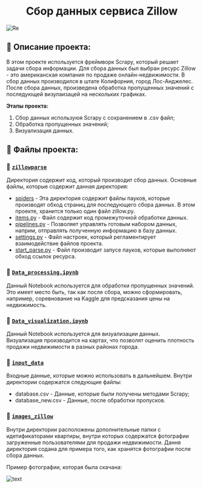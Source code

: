<h1 align="center">Сбор данных сервиса Zillow</h1>

![Re](https://github.com/bimastics/repo/blob/main/1.png)

## :milky_way: Описание проекта:

В этом проекте используется фреймворк Scrapy, который решает задачи сбора информации. Для сбора данных был выбран ресурс Zillow - это американская компания по продаже онлайн-недвижимости. В сбор данных производился в штате Колифорния, город Лос-Анджелес. После сбора данных, произведена обработка пропущенных значений с последующей визулаизацей на нескольких графиках.

**Этапы  проекта:**
1. Сбор данных используюя Scrapy с сохранением в .csv файл;
2. Обработка пропущенных значений;
3. Визуализация данных.

## :file_folder: Файлы проекта:

### :open_file_folder: [`zillowparse`](https://github.com/bimastics/Projects-for-Resume/tree/master/Zillow-data-collection/zillowparse)

Директория содержит код, который производит сбор данных. Основные файлы, которые содержит данная директория:

* [spiders](https://github.com/bimastics/Projects-for-Resume/tree/master/Zillow-data-collection/zillowparse/spiders) - Эта директория содержит файлы пауков, которые производят обход страниц для последующего сбора данных. В этом проекте, хранится только один файл zillow.py.
* [items.py](https://github.com/bimastics/Projects-for-Resume/blob/master/Zillow-data-collection/zillowparse/items.py) - Файл содержит код промежуточной обработки данных.
* [pipelines.py](https://github.com/bimastics/Projects-for-Resume/blob/master/Zillow-data-collection/zillowparse/pipelines.py) - Позволяет управлять готовым набором данных, наприм, отправлять полученную информацию в базу данных.
* [settings.py](https://github.com/bimastics/Projects-for-Resume/blob/master/Zillow-data-collection/zillowparse/settings.py) - Файл настроек, который регламентирует взаимодействие файлов проекта.
* [start_parse.py](https://github.com/bimastics/Projects-for-Resume/blob/master/Zillow-data-collection/zillowparse/start_parse.py) - Файл производит запусе пауков, которые выполняют обход ссылок ресурса.

### :page_facing_up: [`Data_processing.ipynb`](https://github.com/bimastics/Projects-for-Resume/blob/master/Zillow-data-collection/Data_processing.ipynb)

Данный Notebook используется для обработки пропущенных значений. Это имеет место быть, так как после сбора, можно сформировать, например, соревнование на Kaggle для предсказания цены на недвижимость.

### :open_file_folder: [`Data_visualization.ipynb`](https://github.com/bimastics/Projects-for-Resume/blob/master/Zillow-data-collection/Data_visualization.ipynb)

Данный Notebook используется для визуализации данных. Визуализация производится на картах, что позволят оценить плотность продажи недвижимости в разных районах города.

### :open_file_folder: [`input_data`](https://github.com/bimastics/Projects-for-Resume/tree/master/Zillow-data-collection/input_data)

Входные данные, которые можно использовать в дальнейшем. Внутри директории содержатся следующие файлы:

* database.csv - Данные, которые были получены методами Scrapy;
* database_new.csv - Данные, после обработки пропусков.


### :open_file_folder: [`images_zillow`](https://github.com/bimastics/Projects-for-Resume/tree/master/Zillow-data-collection/images_zillow)

Внутри директории расположены дополнительные папки с идетификаторами квартиры, внутри которых содержатся фотографии загруженные пользователями для продажи недвижимости. Дання директория содана для примера того, как хранятся фотографии после сбора данных.

Пример фотографии, которая была скачана:

![text](https://github.com/bimastics/Projects-for-Resume/blob/master/Zillow-data-collection/images_zillow/80739324/e17d14bbeefc40fdad5e652c549c152f-uncropped_scaled_within_1536_1152.jpg)
